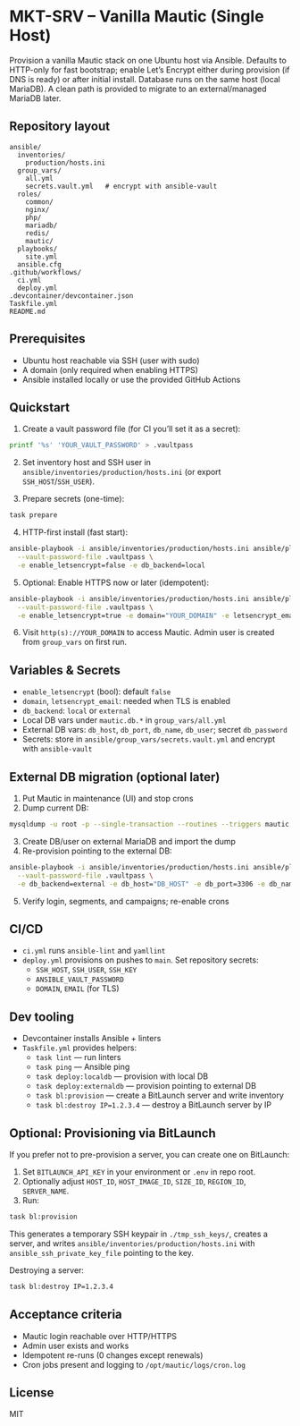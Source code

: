 # MKT-SRV – Vanilla Mautic (Single Host)

Provision a vanilla Mautic stack on one Ubuntu host via Ansible. Defaults to HTTP-only for fast bootstrap; enable Let’s Encrypt either during provision (if DNS is ready) or after initial install. Database runs on the same host (local MariaDB). A clean path is provided to migrate to an external/managed MariaDB later.

## Repository layout

```
ansible/
  inventories/
    production/hosts.ini
  group_vars/
    all.yml
    secrets.vault.yml   # encrypt with ansible-vault
  roles/
    common/
    nginx/
    php/
    mariadb/
    redis/
    mautic/
  playbooks/
    site.yml
  ansible.cfg
.github/workflows/
  ci.yml
  deploy.yml
.devcontainer/devcontainer.json
Taskfile.yml
README.md
```

## Prerequisites

- Ubuntu host reachable via SSH (user with sudo)
- A domain (only required when enabling HTTPS)
- Ansible installed locally or use the provided GitHub Actions

## Quickstart

1. Create a vault password file (for CI you’ll set it as a secret):

```bash
printf '%s' 'YOUR_VAULT_PASSWORD' > .vaultpass
```

2. Set inventory host and SSH user in `ansible/inventories/production/hosts.ini` (or export `SSH_HOST`/`SSH_USER`).

3. Prepare secrets (one-time):

```bash
task prepare
```

4. HTTP-first install (fast start):

```bash
ansible-playbook -i ansible/inventories/production/hosts.ini ansible/playbooks/site.yml \
  --vault-password-file .vaultpass \
  -e enable_letsencrypt=false -e db_backend=local
```

5. Optional: Enable HTTPS now or later (idempotent):

```bash
ansible-playbook -i ansible/inventories/production/hosts.ini ansible/playbooks/site.yml \
  --vault-password-file .vaultpass \
  -e enable_letsencrypt=true -e domain="YOUR_DOMAIN" -e letsencrypt_email="YOU@example.com"
```

6. Visit `http(s)://YOUR_DOMAIN` to access Mautic. Admin user is created from `group_vars` on first run.

## Variables & Secrets

- `enable_letsencrypt` (bool): default `false`
- `domain`, `letsencrypt_email`: needed when TLS is enabled
- `db_backend`: `local` or `external`
- Local DB vars under `mautic.db.*` in `group_vars/all.yml`
- External DB vars: `db_host`, `db_port`, `db_name`, `db_user`; secret `db_password`
- Secrets: store in `ansible/group_vars/secrets.vault.yml` and encrypt with `ansible-vault`

## External DB migration (optional later)

1. Put Mautic in maintenance (UI) and stop crons
2. Dump current DB:

```bash
mysqldump -u root -p --single-transaction --routines --triggers mautic > mautic.sql
```

3. Create DB/user on external MariaDB and import the dump
4. Re-provision pointing to the external DB:

```bash
ansible-playbook -i ansible/inventories/production/hosts.ini ansible/playbooks/site.yml \
  --vault-password-file .vaultpass \
  -e db_backend=external -e db_host="DB_HOST" -e db_port=3306 -e db_name="mautic" -e db_user="mautic"
```

5. Verify login, segments, and campaigns; re-enable crons

## CI/CD

- `ci.yml` runs `ansible-lint` and `yamllint`
- `deploy.yml` provisions on pushes to `main`. Set repository secrets:
  - `SSH_HOST`, `SSH_USER`, `SSH_KEY`
  - `ANSIBLE_VAULT_PASSWORD`
  - `DOMAIN`, `EMAIL` (for TLS)

## Dev tooling

- Devcontainer installs Ansible + linters
- `Taskfile.yml` provides helpers:
  - `task lint` — run linters
  - `task ping` — Ansible ping
  - `task deploy:localdb` — provision with local DB
  - `task deploy:externaldb` — provision pointing to external DB
  - `task bl:provision` — create a BitLaunch server and write inventory
  - `task bl:destroy IP=1.2.3.4` — destroy a BitLaunch server by IP

## Optional: Provisioning via BitLaunch

If you prefer not to pre-provision a server, you can create one on BitLaunch:

1. Set `BITLAUNCH_API_KEY` in your environment or `.env` in repo root.
2. Optionally adjust `HOST_ID`, `HOST_IMAGE_ID`, `SIZE_ID`, `REGION_ID`, `SERVER_NAME`.
3. Run:

```bash
task bl:provision
```

This generates a temporary SSH keypair in `./tmp_ssh_keys/`, creates a server, and writes `ansible/inventories/production/hosts.ini` with `ansible_ssh_private_key_file` pointing to the key.

Destroying a server:

```bash
task bl:destroy IP=1.2.3.4
```

## Acceptance criteria

- Mautic login reachable over HTTP/HTTPS
- Admin user exists and works
- Idempotent re-runs (0 changes except renewals)
- Cron jobs present and logging to `/opt/mautic/logs/cron.log`

## License

MIT

